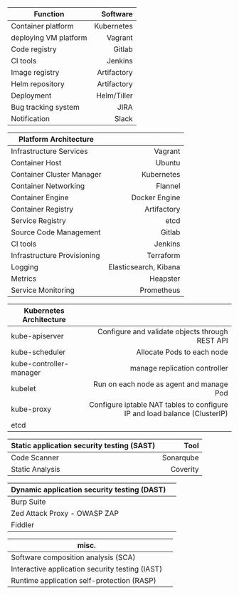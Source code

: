 
| Function             | Software   |
| ---------------------| ----------:|
| Container platform   | Kubernetes      |
| deploying VM platform  | Vagrant      |
| Code registry        | Gitlab     |
| CI tools             | Jenkins    |
| Image registry       | Artifactory |
| Helm repository      | Artifactory |
|    Deployment   | Helm/Tiller   |
| Bug tracking system  |       JIRA     |
| Notification         | Slack      |


| Platform Architecture   |    |
| ---------------------| ----------:|
| Infrastructure Services   | Vagrant      |
| Container Host | Ubuntu       |
| Container Cluster Manager | Kubernetes    |
| Container Networking | Flannel |
| Container Engine  | Docker Engine     |
| Container Registry  | Artifactory |
| Service Registry  | etcd |
| Source Code Management  | Gitlab |
| CI tools             | Jenkins    |
| Infrastructure Provisioning | Terraform    |
| Logging | Elasticsearch, Kibana    |
| Metrics | Heapster    |
| Service Monitoring | Prometheus    |

| Kubernetes Architecture   |    |
| ---------------------| ----------:|
| kube-apiserver | Configure and validate objects through REST API |
|  kube-scheduler |  Allocate Pods to each node     |
|   kube-controller-manager |  manage replication controller     |
|   kubelet        | Run on each node as agent and manage Pod      |
| kube-proxy  | Configure iptable NAT tables to configure IP and load balance (ClusterIP)    |
|   etcd  |      |

| Static application security testing (SAST)                 | Tool       |
| ---------------------| ----------:|
| Code Scanner         | Sonarqube  |
| Static Analysis      | Coverity  |

| Dynamic application security testing (DAST)   |            |
| ---------------------| ----------:|
| Burp Suite  |  |
|   Zed Attack Proxy - OWASP ZAP |       |
|   Fiddler |       |

| misc.   |            |
| ---------------------| ----------:|
| Software composition analysis (SCA)  |  |
| Interactive application security testing (IAST) |       |
| Runtime application self-protection (RASP) |       |
